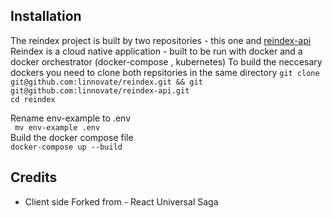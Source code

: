 

## Installation

The reindex project is built by two repositories - this one and [reindex-api](http://github.com/linnovate/reindex-api)
Reindex is a cloud native application - built to be run with docker and a docker orchestrator (docker-compose , kubernetes)
To build the neccesary dockers you need to clone both repsitories in the same directory
```git clone git@github.com:linnovate/reindex.git && git git@github.com:linnovate/reindex-api.git ```  
``` cd reindex ```  

Rename env-example to .env  
``` mv env-example .env```  
Build the docker compose file  
```docker-compose up --build```  


## Credits
- Client side Forked from - React Universal Saga
